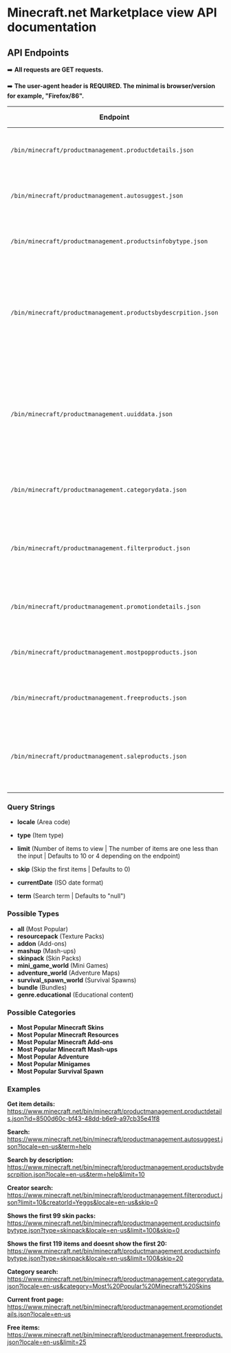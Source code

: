 # Minecraft.net Marketplace view API documentation

## API Endpoints

➡️ **All requests are GET requests.**

➡️ **The user-agent header is REQUIRED. The minimal is browser/version for example, "Firefox/86".**

| Endpoint | Description | Requirements | Status Codes |
|-|-|-|-|
`/bin/minecraft/productmanagement.productdetails.json`| Returns the item details of the provided item id | id (Item ID) | 200 OK, 404 Not Found
`/bin/minecraft/productmanagement.autosuggest.json`| Returns Marketplace items based on the search term | locate, term (Not required but always null if not there) | 200 OK, 404 Not Found
`/bin/minecraft/productmanagement.productsinfobytype.json`| Returns items with the same type provided | locate, type | 200 OK, 404 Not Found
`/bin/minecraft/productmanagement.productsbydescrpition.json`| (They misspelled description) Returns Marketplace items based on the search term, description based | locate, term (not required but always null if not there), limit (If no limit, the request returns the same item everytime) | 200 OK, 404 Not Found
`/bin/minecraft/productmanagement.uuiddata.json`| Returns an item based an uuid from packIdentity | locate, uuid (UUID from the packIdentity property), type (Required, but can be set to any value without affecting the result) | 200 OK, 404 Not Found
`/bin/minecraft/productmanagement.categorydata.json`| Returns all of the items from a specific category | locate, category | 200 OK, 404 Not Found
`/bin/minecraft/productmanagement.filterproduct.json`| Shows all the items for a specific creator | locate, creatorId (Creator name), limit, skip | 200 OK, 404 Not Found, 500 Invalid Input
`/bin/minecraft/productmanagement.promotiondetails.json`| Returns the current front page items of the Marketplace | locale | 200 OK, 404 Not Found
`/bin/minecraft/productmanagement.mostpopproducts.json`| Returns the current most popular item | locate | 200 OK, 404 Not Found
`/bin/minecraft/productmanagement.freeproducts.json`| Returns free Marketplace items | locate | 200 OK, 404 Not Found
`/bin/minecraft/productmanagement.saleproducts.json`| (Disabled) Shows the current active sales | locate, id (Has to be an array, promotion ID/ETag property) | 200 OK, 404 Not Found, 500 Invalid Input

### Query Strings

- **locale** (Area code)

- **type** (Item type)

- **limit** (Number of items to view | The number of items are one less than the input | Defaults to 10 or 4 depending on the endpoint)

- **skip** (Skip the first items | Defaults to 0)

- **currentDate** (ISO date format)

- **term** (Search term | Defaults to "null")

### Possible Types

- **all** (Most Popular)
- **resourcepack** (Texture Packs)
- **addon** (Add-ons)
- **mashup** (Mash-ups)
- **skinpack** (Skin Packs)
- **mini_game_world** (Mini Games)
- **adventure_world** (Adventure Maps)
- **survival_spawn_world** (Survival Spawns)
- **bundle** (Bundles)
- **genre.educational** (Educational content)

### Possible Categories

- **Most Popular Minecraft Skins**
- **Most Popular Minecraft Resources**
- **Most Popular Minecraft Add-ons**
- **Most Popular Minecraft Mash-ups**
- **Most Popular Adventure**
- **Most Popular Minigames**
- **Most Popular Survival Spawn**

### Examples

**Get item details:**
<https://www.minecraft.net/bin/minecraft/productmanagement.productdetails.json?id=8500d60c-bf43-48dd-b6e9-a97cb35e41f8>

**Search:**
<https://www.minecraft.net/bin/minecraft/productmanagement.autosuggest.json?locale=en-us&term=help>

**Search by description:**
<https://www.minecraft.net/bin/minecraft/productmanagement.productsbydescrpition.json?locale=en-us&term=help&limit=10>

**Creator search:**
<https://www.minecraft.net/bin/minecraft/productmanagement.filterproduct.json?limit=10&creatorId=Yeggs&locale=en-us&skip=0>

**Shows the first 99 skin packs:**
<https://www.minecraft.net/bin/minecraft/productmanagement.productsinfobytype.json?type=skinpack&locale=en-us&limit=100&skip=0>

**Shows the first 119 items and doesnt show the first 20:**
<https://www.minecraft.net/bin/minecraft/productmanagement.productsinfobytype.json?type=skinpack&locale=en-us&limit=100&skip=20>

**Category search:**
<https://www.minecraft.net/bin/minecraft/productmanagement.categorydata.json?locale=en-us&category=Most%20Popular%20Minecraft%20Skins>

**Current front page:**
<https://www.minecraft.net/bin/minecraft/productmanagement.promotiondetails.json?locale=en-us>

**Free items:**
<https://www.minecraft.net/bin/minecraft/productmanagement.freeproducts.json?locale=en-us&limit=25>
